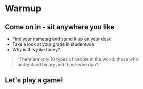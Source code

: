 
# Warmup

## Come on in - sit anywhere you like

- Find your nametag and stand it up on your desk
- Take a look at your grade in studentvue
- Why is this joke funny?

> “There are only 10 types of people in the world: those who understand binary and those who don’t.”


## Let's play a game!
